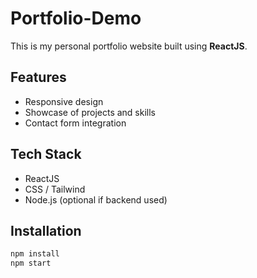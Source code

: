 # Portfolio-Demo

This is my personal portfolio website built using **ReactJS**.

## Features
- Responsive design
- Showcase of projects and skills
- Contact form integration

## Tech Stack
- ReactJS
- CSS / Tailwind
- Node.js (optional if backend used)

## Installation
```bash
npm install
npm start
